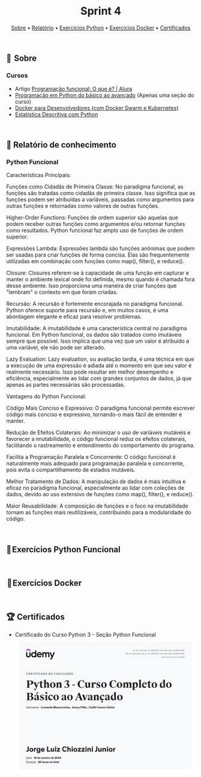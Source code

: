 <h1 align="center"> Sprint 4</h1>

<p align="center">
 <a href="#sobre">Sobre</a> •
 <a href="#Relatório">Relatório</a> •
 <a href="#exercicios-p">Exercícios Python</a> •
 <a href="#exercicios-d">Exercícios Docker</a> •
 <a href="#Certificados">Certificados</a>
</p>

<br> 

<a id="sobre"></a>
## 📎  Sobre

### Cursos
- Artigo [Programação funcional: O que é? | Alura](https://www.alura.com.br/artigos/programacao-funcional-o-que-e)
- [Programação em Python do básico ao avançado](https://www.udemy.com/course/curso-de-programacao-em-python-do-basico-ao-avancado/) (Apenas uma seção do curso)
- [Docker para Desenvolvedores (com Docker Swarm e Kubernetes)](https://www.udemy.com/course/docker-para-desenvolvedores-com-docker-swarm-e-kubernetes/?utm_source=adwords-intl&utm_medium=udemyads&utm_campaign=Docker_new_v.PROF_la.PT_cc.BR_ti.5470&utm_content=deal4584&utm_term=_._ag_125593859508_._kw__._ad_494752817465_._de_c_._dm__._pl__._ti_dsa-1208106377687_._li_9047798_._pd__._&gclid=CjwKCAjwoIqhBhAGEiwArXT7K0ddLdm9pC0336i3Oqlv8wpm_CF8xwEvSrNfRGAF-Uy5hzsWsUmMtxoCEpsQAvD_BwE)
- [Estatística Descritiva com Python](https://www.udemy.com/course/estatistica-descritiva-com-python/?utm_source=adwords-intl&utm_medium=udemyads&utm_campaign=LongTail_new_la.PT_cc.BR&utm_content=deal4584&utm_term=_._ag_118044111482_._kw__._ad_491671393381_._de_c_._dm__._pl__._ti_dsa-1131315795588_._li_9047798_._pd__._&gclid=CjwKCAjwoIqhBhAGEiwArXT7KzaCVK0QE72bKC_JltqiCVMAqUVcjZml1yngt6eEpeOQ2-6eSg12HBoCIeoQAvD_BwE)


<br>

<a id="Relatório"></a>
## 📝  Relatório de conhecimento

### Python Funcional

Características Principais:

Funções como Cidadãs de Primeira Classe:
No paradigma funcional, as funções são tratadas como cidadãs de primeira classe. Isso significa que as funções podem ser atribuídas a variáveis, passadas como argumentos para outras funções e retornadas como valores de outras funções.

Higher-Order Functions:
Funções de ordem superior são aquelas que podem receber outras funções como argumentos e/ou retornar funções como resultados. Python funcional faz amplo uso de funções de ordem superior.

Expressões Lambda:
Expressões lambda são funções anônimas que podem ser usadas para criar funções de forma concisa. Elas são frequentemente utilizadas em combinação com funções como map(), filter(), e reduce().

Closure: 
Closures referem-se à capacidade de uma função em capturar e manter o ambiente lexical onde foi definida, mesmo quando é chamada fora desse ambiente. Isso proporciona uma maneira de criar funções que "lembram" o contexto em que foram criadas.

Recursão:
A recursão é fortemente encorajada no paradigma funcional. Python oferece suporte para recursão e, em muitos casos, é uma abordagem elegante e eficaz para resolver problemas.

Imutabilidade:
A imutabilidade é uma característica central no paradigma funcional. Em Python funcional, os dados são tratados como imutáveis sempre que possível. Isso implica que uma vez que um valor é atribuído a uma variável, ele não pode ser alterado.

Lazy Evaluation:
Lazy evaluation, ou avaliação tardia, é uma técnica em que a execução de uma expressão é adiada até o momento em que seu valor é realmente necessário. Isso pode resultar em melhor desempenho e eficiência, especialmente ao lidar com grandes conjuntos de dados, já que apenas as partes necessárias são processadas.

Vantagens do Python Funcional:

Código Mais Conciso e Expressivo:
O paradigma funcional permite escrever código mais conciso e expressivo, tornando-o mais fácil de entender e manter.

Redução de Efeitos Colaterais:
Ao minimizar o uso de variáveis mutáveis e favorecer a imutabilidade, o código funcional reduz os efeitos colaterais, facilitando o rastreamento e entendimento do comportamento do programa.

Facilita a Programação Paralela e Concorrente:
O código funcional é naturalmente mais adequado para programação paralela e concorrente, pois evita o compartilhamento de estados mutáveis.

Melhor Tratamento de Dados:
A manipulação de dados é mais intuitiva e eficaz no paradigma funcional, especialmente ao lidar com coleções de dados, devido ao uso extensivo de funções como map(), filter(), e reduce().

Maior Reusabilidade:
A composição de funções e o foco na imutabilidade tornam as funções mais reutilizáveis, contribuindo para a modularidade do código.


<br>

<a id="exercicios-p"></a>
## 🐍 Exercícios Python Funcional

<br>

<a id="exercicios-d"></a>
##  🐋 Exercícios Docker 

<br>

<a id="Certificados"></a>
## 🏆 Certificados

- Certificado do Curso Python 3 - Seção Python Funcional
![Curso Python 3](certificados/Python3.jpg)

